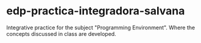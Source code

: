 # edp-practica-integradora-salvana
Integrative practice for the subject "Programming Environment". Where the concepts discussed in class are developed.
